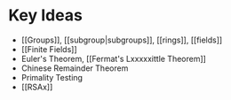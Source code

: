 # Key Ideas
- [[Groups]], [[subgroup|subgroups]], [[rings]], [[fields]]
- [[Finite Fields]]
- Euler's Theorem, [[Fermat's Lxxxxxittle Theorem]]
- Chinese Remainder Theorem
- Primality Testing
- [[RSAx]]